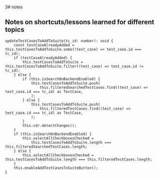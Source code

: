 3# notes

## Notes on shortcuts/lessons learned for different topics
    updateTestCasesToAddToSuite(tc_id: number): void {
        const testCaseAlreadyAdded = this.testCasesToAddToSuite.some((test_case) => test_case.id === tc_id);
        if (testCaseAlreadyAdded) {
            this.testCasesToAddToSuite = this.testCasesToAddToSuite.filter((test_case) => test_case.id != tc_id);
        } else {
            if (this.isSearchOnBackendEnabled) {
                this.testCasesToAddToSuite.push(
                    this.filteredSearchedTestCases.find((test_case) => test_case.id === tc_id) as TestCase,
                );
            } else {
                this.testCasesToAddToSuite.push(
                    this.filteredTestCases.find((test_case) => test_case.id === tc_id) as TestCase,
                );
            }
            this.cdr.detectChanges();
        }
        if (this.isSearchOnBackendEnabled) {
            this.selectAllCheckboxesChecked =
                this.testCasesToAddToSuite.length === this.filteredSearchedTestCases.length;
        } else {
            this.selectAllCheckboxesChecked = this.testCasesToAddToSuite.length === this.filteredTestCases.length;
        }
        this.enableAddTestCasesToSuiteButton();
    }
